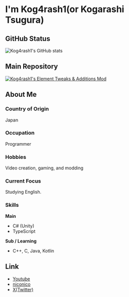 # I'm Kog4rash1(or Kogarashi Tsugura)

## GitHub Status

![Kog4rash1's GitHub stats](https://github-readme-stats.vercel.app/api?username=Kog4rash1&show_icons=true&theme=dark&count_private=true)

## Main Repository

[![Kog4rash1's Element Tweaks & Additions Mod](https://github-readme-stats.vercel.app/api/pin/?username=Kog4rash1&repo=Kog4rash1-s-Element-Tweaks-and-Additions)](https://github.com/Kog4rash1/Kog4rash1-s-Element-Tweaks-and-Additions)

## About Me

### Country of Origin  
Japan

### Occupation  
Programmer

### Hobbies  
Video creation, gaming, and modding

### Current Focus  
Studying English.

### Skills  
**Main**  
- C# (Unity)
- TypeScript

**Sub / Learning**  
- C++, C, Java, Kotlin

## Link

- [Youtube](https://www.youtube.com/@Kog4rash1)
- [niconico](https://www.nicovideo.jp/user/91578809)
- [X(Twitter)](https://x.com/Kog4rash1)